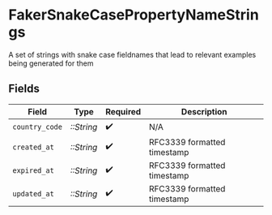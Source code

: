 # FakerSnakeCasePropertyNameStrings

A set of strings with snake case fieldnames that lead to relevant examples being generated for them


## Fields

| Field                       | Type                        | Required                    | Description                 |
| --------------------------- | --------------------------- | --------------------------- | --------------------------- |
| `country_code`              | *::String*                  | :heavy_check_mark:          | N/A                         |
| `created_at`                | *::String*                  | :heavy_check_mark:          | RFC3339 formatted timestamp |
| `expired_at`                | *::String*                  | :heavy_check_mark:          | RFC3339 formatted timestamp |
| `updated_at`                | *::String*                  | :heavy_check_mark:          | RFC3339 formatted timestamp |